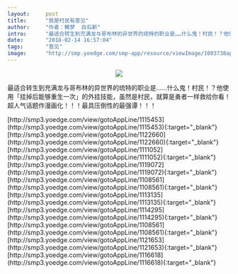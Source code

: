 ```yaml
---
layout:     post
title:      "我是村民有意见"
author:     "作者：鲭梦  白石新"
intro:      "最适合转生到充满龙与哥布林的异世界的琉特的职业是……什么鬼！村民！？他使用「挂掉后能够重生一次」的外挂技能，虽然是村民，就算是勇者一样救给你看！超人气话题作漫画化！！！最具压倒性的最强谭！！！"
date:       "2018-02-14 16:57:04"
tags:       "意见"
image:      "http://smp.yoedge.com/smp-app/resource/viewImage/1003738appline.png"
---
```

<div style="text-align: center">
<p><img src="http://smp.yoedge.com/smp-app/resource/viewImage/1003738appline.png"/></p>
</div>
<p class="post-meta">
<span>最适合转生到充满龙与哥布林的异世界的琉特的职业是……什么鬼！村民！？他使用「挂掉后能够重生一次」的外挂技能，虽然是村民，就算是勇者一样救给你看！超人气话题作漫画化！！！最具压倒性的最强谭！！！</span>
</p>
[http://smp3.yoedge.com/view/gotoAppLine/1115453](http://smp3.yoedge.com/view/gotoAppLine/1115453){:target="_blank"}
[http://smp3.yoedge.com/view/gotoAppLine/1122660](http://smp3.yoedge.com/view/gotoAppLine/1122660){:target="_blank"}
[http://smp3.yoedge.com/view/gotoAppLine/1111052](http://smp3.yoedge.com/view/gotoAppLine/1111052){:target="_blank"}
[http://smp3.yoedge.com/view/gotoAppLine/1119072](http://smp3.yoedge.com/view/gotoAppLine/1119072){:target="_blank"}
[http://smp3.yoedge.com/view/gotoAppLine/1108561](http://smp3.yoedge.com/view/gotoAppLine/1108561){:target="_blank"}
[http://smp3.yoedge.com/view/gotoAppLine/1113135](http://smp3.yoedge.com/view/gotoAppLine/1113135){:target="_blank"}
[http://smp3.yoedge.com/view/gotoAppLine/1114295](http://smp3.yoedge.com/view/gotoAppLine/1114295){:target="_blank"}
[http://smp3.yoedge.com/view/gotoAppLine/1108561](http://smp3.yoedge.com/view/gotoAppLine/1108561){:target="_blank"}
[http://smp3.yoedge.com/view/gotoAppLine/1121653](http://smp3.yoedge.com/view/gotoAppLine/1121653){:target="_blank"}
[http://smp3.yoedge.com/view/gotoAppLine/1116618](http://smp3.yoedge.com/view/gotoAppLine/1116618){:target="_blank"}


